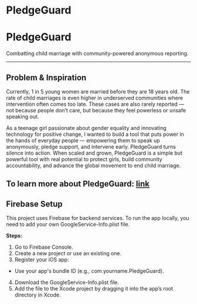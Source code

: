# PledgeGuard

# **PledgeGuard**
Combatting child marriage with community-powered anonymous reporting.

---

## Problem & Inspiration
Currently, 1 in 5 young women are married before they are 18 years old. The rate of child marriages is even higher in underserved communities where intervention often comes too late. These cases are also rarely reported — not because people don’t care, but because they feel powerless or unsafe speaking out.

As a teenage girl passionate about gender equality and innovating technology for positive change, I wanted to build a tool that puts power in the hands of everyday people — empowering them to speak up anonymously, pledge support, and intervene early. PledgeGuard turns silence into action. When scaled and grown, PledgeGuard is a simple but powerful tool with real potential to protect girls, build community accountability, and advance the global movement to end child marriage.

## To learn more about PledgeGuard: [link](https://devpost.com/software/pledgeguard)




## **Firebase Setup**
This project uses Firebase for backend services.
To run the app locally, you need to add your own GoogleService-Info.plist file.

**Steps:**
1. Go to Firebase Console.
2. Create a new project or use an existing one.
3. Register your iOS app:
- Use your app's bundle ID (e.g., com.yourname.PledgeGuard).
4. Download the GoogleService-Info.plist file.
5. Add the file to the Xcode project by dragging it into the app’s root directory in Xcode.
